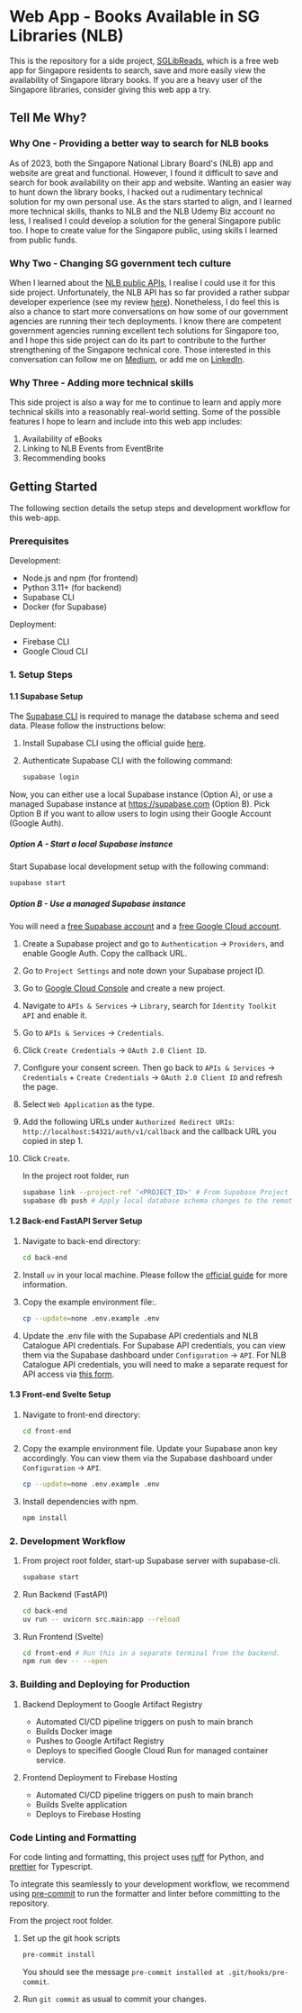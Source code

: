 # Web App - Books Available in SG Libraries (NLB)

This is the repository for a side project, [SGLibReads](https://sg-nlb-available-books.onrender.com/), which is a free web app for Singapore residents to search, save and more easily view the availability of Singapore library books. If you are a heavy user of the Singapore libraries, consider giving this web app a try.

## Tell Me Why?

### Why One - Providing a better way to search for NLB books

As of 2023, both the Singapore National Library Board's (NLB) app and website are great and functional. However, I found it difficult to save and search for book availability on their app and website. Wanting an easier way to hunt down the library books, I hacked out a rudimentary technical solution for my own personal use. As the stars started to align, and I learned more technical skills, thanks to NLB and the NLB Udemy Biz account no less, I realised I could develop a solution for the general Singapore public too. I hope to create value for the Singapore public, using skills I learned from public funds.

### Why Two - Changing SG government tech culture

When I learned about the [NLB public APIs](https://www.nlb.gov.sg/main/partner-us/contribute-and-create-with-us/NLBLabs), I realise I could use it for this side project. Unfortunately, the NLB API has so far provided a rather subpar developer experience (see my review [here](https://medium.com/@cliffy-gardens/how-good-is-our-latest-singapore-library-apis-an-honest-review-c32b03e8299b)). Nonetheless, I do feel this is also a chance to start more conversations on how some of our government agencies are running their tech deployments. I know there are competent government agencies running excellent tech solutions for Singapore too, and I hope this side project can do its part to contribute to the further strengthening of the Singapore technical core. Those interested in this conversation can follow me on [Medium](https://medium.com/@cliffy-gardens), or add me on [LinkedIn](https://www.linkedin.com/in/cliff-chew-kt/).

### Why Three - Adding more technical skills

This side project is also a way for me to continue to learn and apply more technical skills into a reasonably real-world setting. Some of the possible features I hope to learn and include into this web app includes:

1. Availability of eBooks
2. Linking to NLB Events from EventBrite
3. Recommending books

## Getting Started

The following section details the setup steps and development workflow for this web-app.

### Prerequisites

Development:

- Node.js and npm (for frontend)
- Python 3.11+ (for backend)
- Supabase CLI
- Docker (for Supabase)

Deployment:

- Firebase CLI
- Google Cloud CLI

### 1. Setup Steps

#### 1.1 Supabase Setup

The [Supabase CLI](https://supabase.io/docs/guides/cli) is required to manage
 the database schema and seed data. Please follow the instructions below:

1. Install Supabase CLI using the official guide [here](https://supabase.com/docs/guides/cli/getting-started#installing-the-supabase-cli).

1. Authenticate Supabase CLI with the following command:

    ```bash
    supabase login
    ```

Now, you can either use a local Supabase instance (Option A), or use a managed Supabase instance at <https://supabase.com> (Option B). Pick Option B if you want to allow users to login using their Google Account (Google Auth).

##### Option A - Start a local Supabase instance

Start Supabase local development setup with the following command:

```bash
supabase start
```

##### Option B - Use a managed Supabase instance

You will need a [free Supabase account](https://supabase.com/dashboard/sign-up) and a [free Google Cloud account](https://cloud.google.com).

1. Create a Supabase project and go to `Authentication` -> `Providers`, and enable Google Auth. Copy the callback URL.

1. Go to `Project Settings` and note down your Supabase project ID.

1. Go to [Google Cloud Console](https://console.cloud.google.com) and create a new project.

1. Navigate to `APIs & Services` -> `Library`, search for `Identity Toolkit API` and enable it.

1. Go to `APIs & Services` -> `Credentials`.

1. Click `Create Credentials` -> `OAuth 2.0 Client ID`.

1. Configure your consent screen. Then go back to `APIs & Services` -> `Credentials` + `Create Credentials` -> `OAuth 2.0 Client ID` and refresh the page.

1. Select `Web Application` as the type.

1. Add the following URLs under `Authorized Redirect URIs`: `http://localhost:54321/auth/v1/callback` and the callback URL you copied in step 1.

1. Click `Create`.

    In the project root folder, run

    ```bash
    supabase link --project-ref '<PROJECT_ID>' # From Supabase Project Settings page at supabase.com
    supabase db push # Apply local database schema changes to the remote Supabase database.
    ```

#### 1.2 Back-end FastAPI Server Setup

1. Navigate to back-end directory:

    ```bash
    cd back-end
    ```

1. Install `uv` in your local machine. Please follow the
 [official guide](https://docs.astral.sh/uv/getting-started/installation/)
 for more information.

1. Copy the example environment file:.

    ```bash
    cp --update=none .env.example .env
    ```

1. Update the .env file with the Supabase API credentials and NLB Catalogue API credentials. For Supabase API credentials, you can view them via the Supabase dashboard under `Configuration` -> `API`. For NLB Catalogue API credentials, you will need to make a separate request for API access via [this form](https://www.nlb.gov.sg/main/partner-us/contribute-and-create-with-us/NLBLabs).

#### 1.3 Front-end Svelte Setup

1. Navigate to front-end directory:

    ```bash
    cd front-end
    ```

1. Copy the example environment file. Update your Supabase anon key accordingly. You can view them via the Supabase dashboard under `Configuration` -> `API`.

    ```bash
    cp --update=none .env.example .env
    ```

1. Install dependencies with npm.

    ```bash
    npm install
    ```

### 2. Development Workflow

1. From project root folder, start-up Supabase server with supabase-cli.

    ```bash
    supabase start
    ```

1. Run Backend (FastAPI)

    ```bash
    cd back-end
    uv run -- uvicorn src.main:app --reload
    ```

1. Run Frontend (Svelte)

    ```bash
    cd front-end # Run this in a separate terminal from the backend.
    npm run dev -- --open
    ```

### 3. Building and Deploying for Production

1. Backend Deployment to Google Artifact Registry

    - Automated CI/CD pipeline triggers on push to main branch
    - Builds Docker image
    - Pushes to Google Artifact Registry
    - Deploys to specified Google Cloud Run for managed container service.

2. Frontend Deployment to Firebase Hosting

    - Automated CI/CD pipeline triggers on push to main branch
    - Builds Svelte application
    - Deploys to Firebase Hosting

### Code Linting and Formatting

For code linting and formatting, this project uses [ruff](https://github.com/astral-sh/ruff) for Python, and [prettier](https://prettier.io) for Typescript.

To integrate this seamlessly to your development workflow, we recommend
using [pre-commit](https://pre-commit.com/) to run the formatter and linter before
committing to the repository.

From the project root folder.

1. Set up the git hook scripts

    ```bash
    pre-commit install
    ```

    You should see the message `pre-commit installed at .git/hooks/pre-commit`.

2. Run `git commit` as usual to commit your changes.
